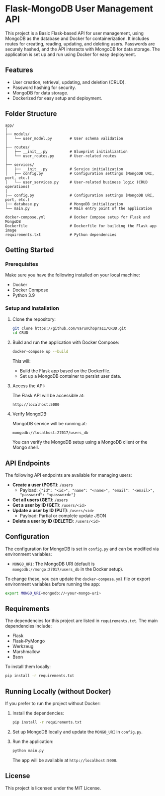 
# Flask-MongoDB User Management API

This project is a Basic Flask-based API for user management, using MongoDB as the database and Docker for containerization. It includes routes for creating, reading, updating, and deleting users. Passwords are securely hashed, and the API interacts with MongoDB for data storage. The application is set up and run using Docker for easy deployment.

## Features

- User creation, retrieval, updating, and deletion (CRUD).
- Password hashing for security.
- MongoDB for data storage.
- Dockerized for easy setup and deployment.

## Folder Structure

```
app/
│
├── models/
│   └── user_model.py        # User schema validation
│
├── routes/
│   ├── __init__.py          # Blueprint initialization
│   └── user_routes.py       # User-related routes
│
├── services/
│   ├── __init__.py          # Service initialization
│   ├── config.py            # Configuration settings (MongoDB URI, port, etc.)
│   └── user_services.py     # User-related business logic (CRUD operations)
|
|── config.py                # Configuration settings (MongoDB URI, port, etc.)
│── database.py              # MongoDB initialization
└── main.py                  # Main entry point of the application

docker-compose.yml           # Docker Compose setup for Flask and MongoDB
Dockerfile                   # Dockerfile for building the Flask app image
requirements.txt             # Python dependencies
```

## Getting Started

### Prerequisites

Make sure you have the following installed on your local machine:
- Docker
- Docker Compose
- Python 3.9

### Setup and Installation

1. Clone the repository:

   ```bash
   git clone https://github.com/VarunChopra11/CRUD.git
   cd CRUD
   ```

2. Build and run the application with Docker Compose:

   ```bash
   docker-compose up --build
   ```

   This will:
   - Build the Flask app based on the Dockerfile.
   - Set up a MongoDB container to persist user data.

3. Access the API:

   The Flask API will be accessible at:
   ```
   http://localhost:5000
   ```

4. Verify MongoDB:

   MongoDB service will be running at:
   ```
   mongodb://localhost:27017/users_db
   ```

   You can verify the MongoDB setup using a MongoDB client or the Mongo shell.

## API Endpoints

The following API endpoints are available for managing users:

- **Create a user (POST)**: `/users`
   - Payload: `{"id": "<id>", "name": "<name>", "email": "<email>", "password": "<password>"}`
- **Get all users (GET)**: `/users`
- **Get a user by ID (GET)**: `/users/<id>`
- **Update a user by ID (PUT)**: `/users/<id>`
   - Payload: Partial or complete update JSON
- **Delete a user by ID (DELETE)**: `/users/<id>`


## Configuration

The configuration for MongoDB is set in `config.py` and can be modified via environment variables:

- `MONGO_URI`: The MongoDB URI (default is `mongodb://mongo:27017/users_db` in the Docker setup).

To change these, you can update the `docker-compose.yml` file or export environment variables before running the app:

```bash
export MONGO_URI=mongodb://<your-mongo-uri>
```

## Requirements

The dependencies for this project are listed in `requirements.txt`. The main dependencies include:
- Flask
- Flask-PyMongo
- Werkzeug
- Marshmallow
- Bson

To install them locally:

```bash
pip install -r requirements.txt
```

## Running Locally (without Docker)

If you prefer to run the project without Docker:

1. Install the dependencies:

   ```bash
   pip install -r requirements.txt
   ```

2. Set up MongoDB locally and update the `MONGO_URI` in `config.py`.

3. Run the application:

   ```bash
   python main.py
   ```

   The app will be available at `http://localhost:5000`.

## License

This project is licensed under the MIT License.
